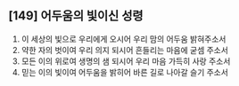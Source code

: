 ## [149] 어두움의 빛이신 성령

1) 이 세상의 빛으로 우리에게 오시어 우리 맘의 어두움 밝혀주소서
2) 약한 자의 벗이여 우리 의지 되시어 흔들리는 마음에 굳셈 주소서
3) 모든 이의 위로여 생명의 샘 되시어 우리 마음 가득히 사랑 주소서
4) 믿는 이의 빛이여 어두움을 밝히어 바른 길로 나아갈 슬기 주소서
